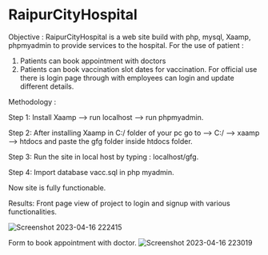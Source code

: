# RaipurCityHospital

Objective : RaipurCityHospital is a web site build with php, mysql, Xaamp, phpmyadmin to provide services to the hospital. For the use of patient : 
1. Patients can book appointment with doctors
2. Patients can book vaccination slot dates for vaccination.
For official use there is login page through with employees can login and update different details.

Methodology : 

Step 1: Install Xaamp --> run localhost --> run phpmyadmin.

Step 2: After installing Xaamp in C:/ folder of your pc go to --> C:/ --> xaamp --> htdocs and paste the gfg folder inside htdocs folder.

Step 3: Run the site in local host by typing : localhost/gfg.

Step 4: Import database vacc.sql in php myadmin.

Now site is fully functionable.

Results: 
Front page view of project to login and signup with various functionalities.

![Screenshot 2023-04-16 222415](https://user-images.githubusercontent.com/115907631/232328092-1a1e46c0-e449-4cf0-b810-77966c8e362f.png)

Form to book appointment with doctor.
![Screenshot 2023-04-16 223019](https://user-images.githubusercontent.com/115907631/232328326-c30740f6-f2ca-42f3-85cf-d41df851375e.png)
